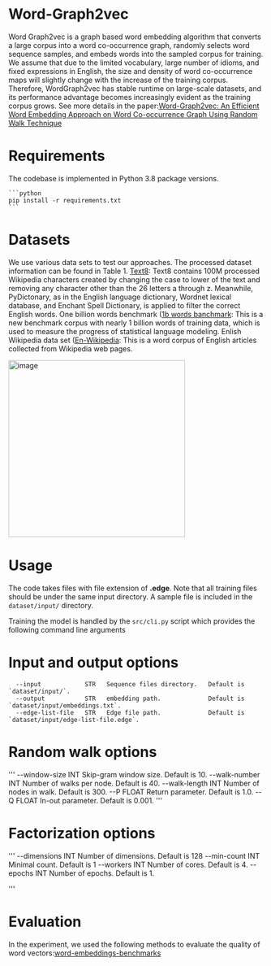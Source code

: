 # Word-Graph2vec
Word Graph2vec is a graph based word embedding algorithm that converts a large corpus into a word co-occurrence graph, randomly selects word sequence samples, and embeds words into the sampled corpus for training. We assume that due to the limited vocabulary, large number of idioms, and fixed expressions in English, the size and density of word co-occurrence maps will slightly change with the increase of the training corpus. Therefore, WordGraph2vec has stable runtime on large-scale datasets, and its performance advantage becomes increasingly evident as the training corpus grows. See more details in the paper:[Word-Graph2vec: An Efficient Word Embedding Approach on Word Co-occurrence Graph Using Random Walk Technique](https://link.springer.com/chapter/10.1007/978-981-99-7254-8_68)


# Requirements
The codebase is implemented in Python 3.8 package versions.

    ```python
    pip install -r requirements.txt 
    ```

# Datasets  
We use various data sets to test our approaches. The processed dataset information can be found in Table 1.
[Text8](http://mattmahoney.NET/dc/text8.zip): Text8 contains 100M processed Wikipedia characters created by changing the case to lower of the text and removing any character other than the 26 letters a through z. Meanwhile, PyDictonary, as in the English language dictionary, Wordnet lexical database, and Enchant Spell Dictionary, is applied to filter the correct English words.
One billion words benchmark ([1b words banchmark](https://www.kaggle.com/datasets/alexrenz/one-billion-words-benchmark): This is a new benchmark corpus with nearly 1 billion words of training data, which is used to measure the progress of statistical language modeling.
Enlish Wikipedia data set ([En-Wikipedia](https://dumps.wikimedia.org/enwiki/latest/enwiki-latest-pages-articles.xml.bz2): This is a word corpus of English articles collected from Wikipedia web pages.

<img width="348" alt="image" src="https://github.com/Liwenting7778/Word-Graph2vec/assets/93420681/40272ea8-7448-4ec1-b3f0-a5d462b3e731">

# Usage
The code takes files with file extension of **.edge**. Note that all training  files should be under the same input directory. A sample  file is included in the `dataset/input/` directory.

Training the model is handled by the `src/cli.py` script which provides the following command line arguments
# Input and output options
```
  --input            STR   Sequence files directory.   Default is `dataset/input/`.
  --output           STR   embedding path.             Default is `dataset/input/embeddings.txt`.
  --edge-list-file   STR   Edge file path.             Default is `dataset/input/edge-list-file.edge`.
```

# Random walk options
'''
  --window-size      INT    Skip-gram window size.        Default is 10.
  --walk-number      INT    Number of walks per node.     Default is 40.
  --walk-length      INT    Number of nodes in walk.      Default is 300.
  --P                FLOAT  Return parameter.             Default is 1.0.
  --Q                FLOAT  In-out parameter.             Default is 0.001.
'''

# Factorization options
'''
  --dimensions       INT      Number of dimensions.      Default is 128
  --min-count        INT      Minimal count.             Default is 1
  --workers          INT      Number of cores.           Default is 4.
  --epochs           INT      Number of epochs.          Default is 1.

'''


# Evaluation
In the experiment, we used the following methods to evaluate the quality of word vectors:[word-embeddings-benchmarks](https://github.com/kudkudak/word-embeddings-benchmarks)
